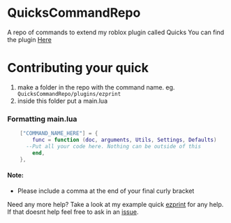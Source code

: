 # QuicksCommandRepo

A repo of commands to extend my roblox plugin called Quicks
You can find the plugin [Here](https://www.roblox.com/library/10469484730/Quicks)

# Contributing your quick

1. make a folder in the repo with the command name. eg. ` QuicksCommandRepo/plugins/ezprint`
2. inside this folder put a main.lua

### Formatting main.lua

```lua
	["COMMAND_NAME_HERE"] = {
		func = function (doc, arguments, Utils, Settings, Defaults)
      --Put all your code here. Nothing can be outside of this
		end,
	},
```

#### Note:

- Please include a comma at the end of your final curly bracket

Need any more help? Take a look at my example quick [ezprint](https://github.com/KevinWh0/QuicksCommandRepo/tree/main/plugins/ezprint) for any help. If that doesnt help feel free to ask in an [issue](https://github.com/KevinWh0/QuicksCommandRepo/issues/new).
